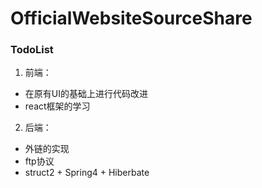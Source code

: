 # OfficialWebsiteSourceShare

### TodoList
1. 前端：
- 在原有UI的基础上进行代码改进
- react框架的学习

2. 后端：
- 外链的实现
- ftp协议
- struct2 + Spring4 + Hiberbate
